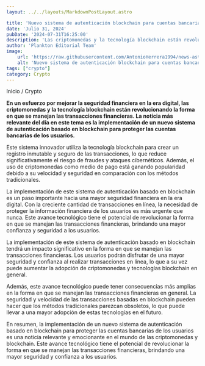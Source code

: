 ```yaml
---
layout: ../../layouts/MarkdownPostLayout.astro

title: 'Nuevo sistema de autenticación blockchain para cuentas bancarias'
date: 'Julio 31, 2024'
pubDate: '2024-07-31T16:25:00'
description: 'Las criptomonedas y la tecnología blockchain están revolucionando la forma en que se manejan las transacciones financieras.'
author: 'Plankton Editorial Team'
image:
    url: 'https://raw.githubusercontent.com/AntonioHerrera1994/news-astro/master/src/assets/crypto/crypto208.webp'
    alt: 'Nuevo sistema de autenticación blockchain para cuentas bancarias'
tags: ["crypto"]
category: Crypto
---
```



<span><a href="/" style="text-decoration:none;color:#0F1416">Inicio</a> / <a href="/crypto" style="text-decoration:none;color:#0F1416">Crypto</a></span>

<p style="font-weight: bold;">En un esfuerzo por mejorar la seguridad financiera en la era digital, las criptomonedas y la tecnología blockchain están revolucionando la forma en que se manejan las transacciones financieras. La noticia más relevante del día en este tema es la implementación de un nuevo sistema de autenticación basado en blockchain para proteger las cuentas bancarias de los usuarios.</p>

Este sistema innovador utiliza la tecnología blockchain para crear un registro inmutable y seguro de las transacciones, lo que reduce significativamente el riesgo de fraudes y ataques cibernéticos. Además, el uso de criptomonedas como medio de pago está ganando popularidad debido a su velocidad y seguridad en comparación con los métodos tradicionales.

La implementación de este sistema de autenticación basado en blockchain es un paso importante hacia una mayor seguridad financiera en la era digital. Con la creciente cantidad de transacciones en línea, la necesidad de proteger la información financiera de los usuarios es más urgente que nunca. Este avance tecnológico tiene el potencial de revolucionar la forma en que se manejan las transacciones financieras, brindando una mayor confianza y seguridad a los usuarios.

La implementación de este sistema de autenticación basado en blockchain tendrá un impacto significativo en la forma en que se manejan las transacciones financieras. Los usuarios podrán disfrutar de una mayor seguridad y confianza al realizar transacciones en línea, lo que a su vez puede aumentar la adopción de criptomonedas y tecnologías blockchain en general.

Además, este avance tecnológico puede tener consecuencias más amplias en la forma en que se manejan las transacciones financieras en general. La seguridad y velocidad de las transacciones basadas en blockchain pueden hacer que los métodos tradicionales parezcan obsoletos, lo que puede llevar a una mayor adopción de estas tecnologías en el futuro.

En resumen, la implementación de un nuevo sistema de autenticación basado en blockchain para proteger las cuentas bancarias de los usuarios es una noticia relevante y emocionante en el mundo de las criptomonedas y blockchain. Este avance tecnológico tiene el potencial de revolucionar la forma en que se manejan las transacciones financieras, brindando una mayor seguridad y confianza a los usuarios.
